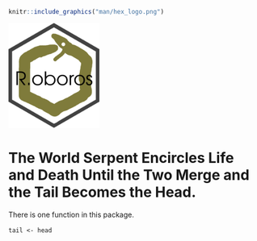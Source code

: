 
``` r
knitr::include_graphics("man/hex_logo.png")
```

<img src="man/hex_logo.png" width="180px" />

# The World Serpent Encircles Life and Death Until the Two Merge and the Tail Becomes the Head.

There is one function in this package.

    tail <- head
